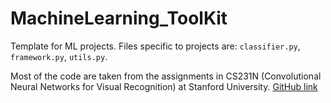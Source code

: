# MachineLearning_ToolKit

Template for ML projects.
Files specific to projects are: `classifier.py`, `framework.py`, `utils.py`.

Most of the code are taken from the assignments in CS231N (Convolutional Neural Networks for Visual Recognition) at Stanford University. [GitHub link](http://cs231n.github.io/)